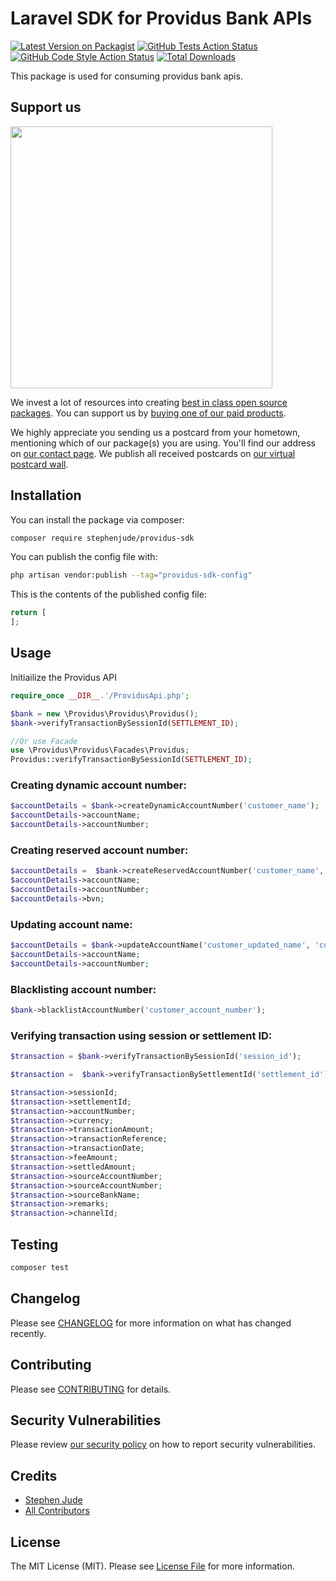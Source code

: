 # Laravel SDK for Providus Bank APIs

[![Latest Version on Packagist](https://img.shields.io/packagist/v/stephenjude/providus-sdk.svg?style=flat-square)](https://packagist.org/packages/stephenjude/providus-sdk)
[![GitHub Tests Action Status](https://img.shields.io/github/actions/workflow/status/stephenjude/providus-sdk/run-tests.yml?branch=main&label=tests&style=flat-square)](https://github.com/stephenjude/providus-sdk/actions?query=workflow%3Arun-tests+branch%3Amain)
[![GitHub Code Style Action Status](https://img.shields.io/github/actions/workflow/status/stephenjude/providus-sdk/fix-php-code-style-issues.yml?branch=main&label=code%20style&style=flat-square)](https://github.com/stephenjude/providus-sdk/actions?query=workflow%3A"Fix+PHP+code+style+issues"+branch%3Amain)
[![Total Downloads](https://img.shields.io/packagist/dt/stephenjude/providus-sdk.svg?style=flat-square)](https://packagist.org/packages/stephenjude/providus-sdk)

This package is used for consuming providus bank apis.

## Support us

[<img src="https://github-ads.s3.eu-central-1.amazonaws.com/providus-sdk.jpg?t=1" width="419px" />](https://spatie.be/github-ad-click/providus-sdk)

We invest a lot of resources into creating [best in class open source packages](https://spatie.be/open-source). You can support us by [buying one of our paid products](https://spatie.be/open-source/support-us).

We highly appreciate you sending us a postcard from your hometown, mentioning which of our package(s) you are using. You'll find our address on [our contact page](https://spatie.be/about-us). We publish all received postcards on [our virtual postcard wall](https://spatie.be/open-source/postcards).

## Installation

You can install the package via composer:

```bash
composer require stephenjude/providus-sdk
```

You can publish the config file with:

```bash
php artisan vendor:publish --tag="providus-sdk-config"
```

This is the contents of the published config file:

```php
return [
];
```

## Usage
Initiailize the Providus API
```php
require_once __DIR__.'/ProvidusApi.php';

$bank = new \Providus\Providus\Providus();
$bank->verifyTransactionBySessionId(SETTLEMENT_ID);

//Or use Facade
use \Providus\Providus\Facades\Providus;
Providus::verifyTransactionBySessionId(SETTLEMENT_ID);
```
### Creating dynamic account number:
```php
$accountDetails = $bank->createDynamicAccountNumber('customer_name');
$accountDetails->accountName;
$accountDetails->accountNumber;
```
### Creating reserved account number:
```php
$accountDetails =  $bank->createReservedAccountNumber('customer_name', 'customer_bvn');
$accountDetails->accountName;
$accountDetails->accountNumber;
$accountDetails->bvn;
```
### Updating account name:
```php
$accountDetails = $bank->updateAccountName('customer_updated_name', 'customer_account_number');
$accountDetails->accountName;
$accountDetails->accountNumber;
```

### Blacklisting account number:
```php
$bank->blacklistAccountNumber('customer_account_number');
```

### Verifying transaction using session or settlement ID:

```php
$transaction = $bank->verifyTransactionBySessionId('session_id');

$transaction =  $bank->verifyTransactionBySettlementId('settlement_id');

$transaction->sessionId;
$transaction->settlementId;
$transaction->accountNumber;
$transaction->currency;
$transaction->transactionAmount;
$transaction->transactionReference;
$transaction->transactionDate;
$transaction->feeAmount;
$transaction->settledAmount;
$transaction->sourceAccountNumber;
$transaction->sourceAccountNumber;
$transaction->sourceBankName;
$transaction->remarks;
$transaction->channelId;
```

## Testing

```bash
composer test
```

## Changelog

Please see [CHANGELOG](CHANGELOG.md) for more information on what has changed recently.

## Contributing

Please see [CONTRIBUTING](CONTRIBUTING.md) for details.

## Security Vulnerabilities

Please review [our security policy](../../security/policy) on how to report security vulnerabilities.

## Credits

- [Stephen Jude](https://github.com/stephenjude)
- [All Contributors](../../contributors)

## License

The MIT License (MIT). Please see [License File](LICENSE.md) for more information.
